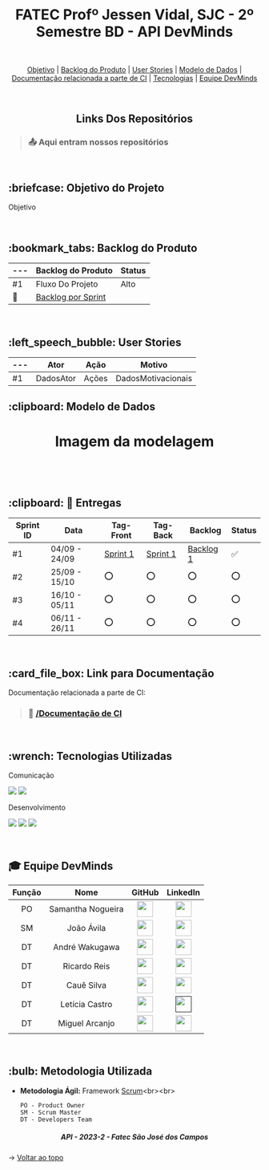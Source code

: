 <p align="center">
<h1 align="center"> FATEC Profº Jessen Vidal, SJC - 2º Semestre BD - API DevMinds </h1>
<br id="topo">
<p align="center">
    <a href="#Objetivo">Objetivo</a>  |  
    <a href="#backlog">Backlog do Produto</a>  |
    <a href="#userstories">User Stories</a>  |
    <a href="#modelo">Modelo de Dados</a>  |
    <a href="#links">Documentação relacionada a parte de CI</a>  |  
    <a href="#tecnologias">Tecnologias</a>  |  
    <a href="#equipe">Equipe DevMinds</a>
</p>
<br>
<h2 align="center"> Links Dos Repositórios </h2>
	
> ### :outbox_tray: Aqui entram nossos repositórios

<br>
<span id="Objetivo">
<h2> :briefcase: Objetivo do Projeto </h2>
<p>Objetivo</p>

<br>

<span id="backlog">
<h2> :bookmark_tabs: Backlog do Produto </h2>

--- | Backlog do Produto | Status |
----|------------------- | ------
#1 | Fluxo Do Projeto | Alto |
🔗 | [Backlog por Sprint](https://google.com/) | 
<br>

<span id="userstories">
<h2> :left_speech_bubble: User Stories </h2>

--- | Ator | Ação | Motivo
----|------|------|--------
#1 | DadosAtor | Ações | DadosMotivacionais
	
	
<span id="modelo">
<h2> :clipboard: Modelo de Dados</h2>
<h1 align="center">
  <p>Imagem da modelagem</p>
<img src = ""></h1>
<br>

<h2> :clipboard: 🎯 Entregas</h2>

Sprint ID | Data | Tag-Front | Tag-Back | Backlog | Status
----------|------|-----|-----|---------|--------
#1 | 04/09 - 24/09 |[Sprint 1](https://github.com/)|[Sprint 1](https://github.com/) | [Backlog 1](https://google.com) |:white_check_mark:|
#2 | 25/09 - 15/10 |:o:|:o:|:o:|:o:|
#3 | 16/10 - 05/11 |:o:|:o:|:o:|:o:|
#4 | 06/11 - 26/11 |:o:|:o:|:o:|:o:|
<br>

<span id="links">
<h2>:card_file_box: Link para Documentação</h2>

Documentação relacionada a parte de CI:
<br>
> ### 📁 <a href="">/Documentação de CI</a>

<br>
<span id="tecnologias">
  <h2>:wrench: Tecnologias Utilizadas</h2>
<p>
  <p> Comunicação <p>
    <img src="https://img.shields.io/badge/Discord-CED4DA?style=for-the-badge&logo=discord&logoColor=5865F2"/> 
    <img src="https://img.shields.io/badge/Trello-CED4DA?style=for-the-badge&logo=trello&logoColor=0052CC"/>
  <p> Desenvolvimento <p>
    <img src="https://img.shields.io/badge/Figma-CED4DA?style=for-the-badge&logo=figma&logoColor=F24E1E"/>
    <img src="https://img.shields.io/badge/MySQL-CED4DA?style=for-the-badge&logo=mysql&logoColor=4479A1"/>
    <img src="https://img.shields.io/badge/ClickUp-CED4DA?style=for-the-badge&logo=clickup&logoColor=0082FC"/>
    <br>
</p>
<br>

<div id='equipe'>
<h2> 🎓 Equipe DevMinds</h2>
    

| Função | Nome | GitHub | LinkedIn |
| :---: | :---: | :---: | :---: |
| PO | Samantha Nogueira | [<img height="32" width="32" src="https://cdn.simpleicons.org/github" />](https://github.com/samrln)| [<img height="32" width="32" src="https://cdn.simpleicons.org/linkedin" />](https://www.linkedin.com/in/samrln/) |
| SM | João Ávila | [<img height="32" width="32" src="https://cdn.simpleicons.org/github" />](https://github.com/avilajp)| [<img height="32" width="32" src="https://cdn.simpleicons.org/linkedin" />](https://www.linkedin.com/in/joão-pedro-ávila-83a10a225/) |
| DT | André Wakugawa | [<img height="32" width="32" src="https://cdn.simpleicons.org/github" />](https://github.com/AndreWakugawa)| [<img height="32" width="32" src="https://cdn.simpleicons.org/linkedin" />](https://www.linkedin.com/in/andr%C3%A9-wakugawa-b07527182/) |
| DT | Ricardo Reis | [<img height="32" width="32" src="https://cdn.simpleicons.org/github" />](https://github.com/RicardoReis5)| [<img height="32" width="32" src="https://cdn.simpleicons.org/linkedin" />](https://www.linkedin.com/in/ricardo-reis-78a0b7271/)
| DT | Cauê Silva | [<img height="32" width="32" src="https://cdn.simpleicons.org/github" />](https://github.com/CauevSilv)| [<img height="32" width="32" src="https://cdn.simpleicons.org/linkedin" />](https://www.linkedin.com/in/cau%C3%AA-vieira-ba62b4244/) |
| DT | Letícia Castro | [<img height="32" width="32" src="https://cdn.simpleicons.org/github" />](https://github.com/castroleticia)| [<img height="32" width="32" src="https://cdn.simpleicons.org/linkedin" />]() |
| DT | Miguel Arcanjo | [<img height="32" width="32" src="https://cdn.simpleicons.org/github" />](https://github.com/MiguelArc01)| [<img height="32" width="32" src="https://cdn.simpleicons.org/linkedin" />](https://www.linkedin.com/in/miguel-arcanjo-%C3%A1vila-872637230) |



<br>
	
<h2>:bulb: Metodologia Utilizada</h2>

* **Metodologia Ágil:** Framework [Scrum](https://blog.contaazul.com/metodologia-scrum#:~:text=a%20planilha%20agora-,O%20que%20%C3%A9%20a%20metodologia%20Scrum,desenvolvedores%20de%20softwares%20e%20sistemas.)<br><br>

	`PO - Product Owner`<br>
	`SM - Scrum Master`<br>
	`DT - Developers Team`  

</div>
 
 <h5 align="center">  API - 2023-2 - Fatec São José dos Campos </h5>
 
 → [Voltar ao topo](#topo)

